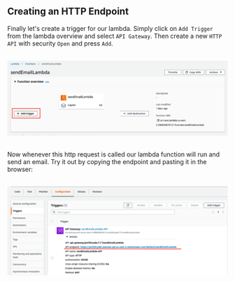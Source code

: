 ## Creating an HTTP Endpoint

Finally let's create a trigger for our lambda. Simply click on `Add Trigger` from the lambda overview and select `API Gateway`. Then create a new `HTTP API` with security `Open` and press `Add`.
<br></br>

![Lambda Overview](assets/Lambda-Overview.png)
<br></br>

Now whenever this http request is called our lambda function will run and send an email. Try it out by copying the endpoint and pasting it in the browser:
<br></br>


![Endpoint Location](assets/Endpoint-Info.png)
